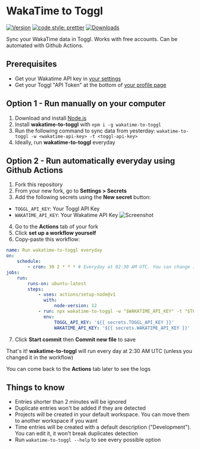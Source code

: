 # WakaTime to Toggl

[![Version][version-src]][version-href]
[![code style: prettier][code-style-src]][code-style-href]
[![Downloads][downloads-src]][downloads-href]

Sync your WakaTime data in Toggl. Works with free accounts. Can be automated with Github Actions.

## Prerequisites

-   Get your Wakatime API key in [your settings](https://wakatime.com/settings/api-key)
-   Get your Toggl "API Token" at the bottom of [your profile page](https://www.toggl.com/app/profile)

## Option 1 - Run manually on your computer

1.  Download and install [Node.js](https://nodejs.org/en/download/)
2.  Install **wakatime-to-toggl** with `npm i -g wakatime-to-toggl`
3.  Run the following command to sync data from yesterday: `wakatime-to-toggl -w <wakatime-api-key> -t <toggl-api-key>`
4.  Ideally, run **wakatime-to-toggl** everyday

## Option 2 - Run automatically everyday using Github Actions

1. Fork this repository
2. From your new fork, go to **Settings > Secrets**
3. Add the following secrets using the **New secret** button:

-   `TOGGL_API_KEY`: Your Toggl API Key
-   `WAKATIME_API_KEY`: Your Wakatime API Key
    ![Screenshot](https://user-images.githubusercontent.com/17952318/86905384-4934f180-c112-11ea-91cd-7b391cd7e5de.png)

4. Go to the **Actions** tab of your fork
5. Click **set up a workflow yourself**
6. Copy-paste this workflow:

```yaml
name: Run wakatime-to-toggl everyday
on:
    schedule:
        - cron: 30 2 * * * # Everyday at 02:30 AM UTC. You can change it according to your timezone
jobs:
    run:
        runs-on: ubuntu-latest
        steps:
            - uses: actions/setup-node@v1
              with:
                  node-version: 12
            - run: npx wakatime-to-toggl -w "$WAKATIME_API_KEY" -t "$TOGGL_API_KEY"
              env:
                  TOGGL_API_KEY: '${{ secrets.TOGGL_API_KEY }}'
                  WAKATIME_API_KEY: '${{ secrets.WAKATIME_API_KEY }}'
```

7. Click **Start commit** then **Commit new file** to save

That's it! **wakatime-to-toggl** will run every day at 2:30 AM UTC (unless you changed it in the workflow)

You can come back to the **Actions** tab later to see the logs

## Things to know

-   Entries shorter than 2 minutes will be ignored
-   Duplicate entries won't be added if they are detected
-   Projects will be created in your default workspace. You can move them to another workspace if you want
-   Time entries will be created with a default description ("Development"). You can edit it, it won't break duplicates detection
-   Run `wakatime-to-toggl --help` to see every possible option

[version-src]: https://runkit.io/bokub/npm-version/branches/master/wakatime-to-toggl?style=flat
[code-style-src]: https://flat.badgen.net/badge/code%20style/prettier/ff69b4
[downloads-src]: https://flat.badgen.net/npm/dm/wakatime-to-toggl
[version-href]: https://www.npmjs.com/package/wakatime-to-toggl
[code-style-href]: https://github.com/prettier/prettier
[downloads-href]: https://www.npmjs.com/package/wakatime-to-toggl
